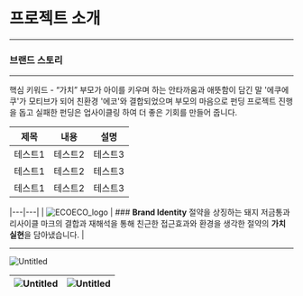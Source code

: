 # 프로젝트 소개
---

### 브랜드 스토리
---
핵심 키워드 - “가치”
부모가 아이를 키우며 하는 안타까움과 애뜻함이 담긴 말 '에쿠에쿠'가 모티브가 되어 친환경 '에코'와 결합되었으며 부모의 마음으로 펀딩 프로젝트 진행을 돕고 실패한 펀딩은 업사이클링 하여 더 좋은 기회를 만들어 줍니다.

|제목|내용|설명|
|------|---|---|
|테스트1|테스트2|테스트3|
|테스트1|테스트2|테스트3|
|테스트1|테스트2|테스트3|

|---|---|
| ![ECOECO_logo](https://github.com/user-attachments/assets/cb6252d4-9b0a-456a-afd2-8a5142bb3e0e) | ### **Brand Identity**
절약을 상징하는 돼지 저금통과 리사이클 마크의 결합과 재해석을 통해 친근한 접근효과와 환경을 생각한 절약의 **가치 실현**을 담아냈습니다. |

---



![Untitled](https://prod-files-secure.s3.us-west-2.amazonaws.com/2e42b292-3597-492a-9d2f-caaf0ff36a48/aff1a2f0-fe96-430b-a7f6-9854b827ba1a/Untitled.jpeg)

![Untitled](https://prod-files-secure.s3.us-west-2.amazonaws.com/2e42b292-3597-492a-9d2f-caaf0ff36a48/1a29f68a-d272-453f-84c8-9bd36780eaf7/Untitled.png) | ![Untitled](https://prod-files-secure.s3.us-west-2.amazonaws.com/2e42b292-3597-492a-9d2f-caaf0ff36a48/4fda128b-ebcf-4223-af22-cb2d3c683f56/Untitled.png)
---|---|
